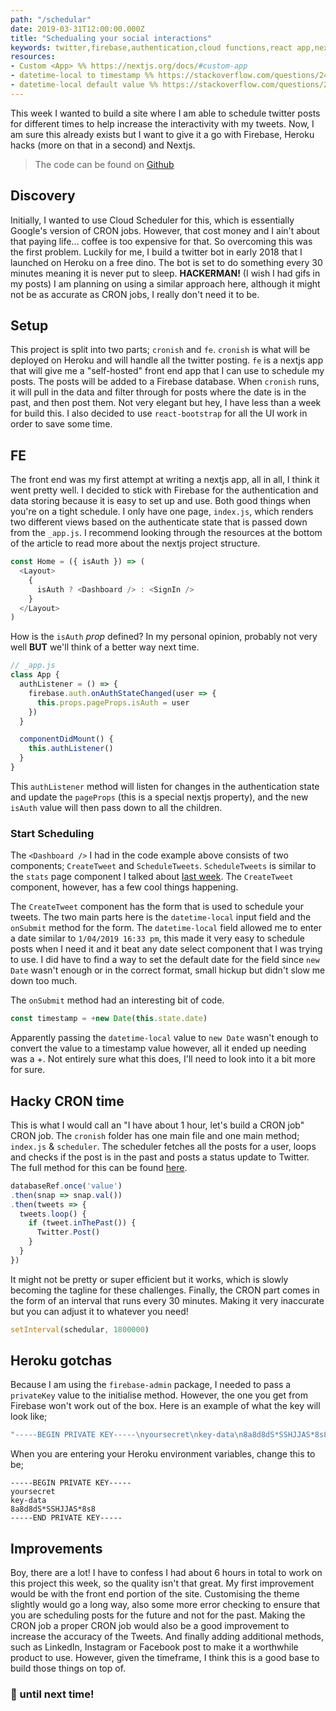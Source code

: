 ```yaml
---
path: "/schedular"
date: 2019-03-31T12:00:00.000Z
title: "Schedualing your social interactions"
keywords: twitter,firebase,authentication,cloud functions,react app,nextjs,cron
resources:
- Custom <App> %% https://nextjs.org/docs/#custom-app
- datetime-local to timestamp %% https://stackoverflow.com/questions/24691501/how-to-convert-datetime-local-to-datetime-while-storing-and-retrieving-from-data
- datetime-local default value %% https://stackoverflow.com/questions/24468518/html5-input-datetime-local-default-value-of-today-and-current-time
---
```


This week I wanted to build a site where I am able to schedule twitter posts for different times to help increase the interactivity with my tweets. Now, I am sure this already exists but I want to give it a go with Firebase, Heroku hacks (more on that in a second) and Nextjs.

> The code can be found on [Github](https://github.com/myweekinjs/post-schedular)

## Discovery

Initially, I wanted to use Cloud Scheduler for this, which is essentially Google's version of CRON jobs. However, that cost money and I ain't about that paying life... coffee is too expensive for that. So overcoming this was the first problem. Luckily for me, I build a twitter bot in early 2018 that I launched on Heroku on a free dino. The bot is set to do something every 30 minutes meaning it is never put to sleep. **HACKERMAN!** (I wish I had gifs in my posts) I am planning on using a similar approach here, although it might not be as accurate as CRON jobs, I really don't need it to be.

## Setup

This project is split into two parts; `cronish` and `fe`. `cronish` is what will be deployed on Heroku and will handle all the twitter posting. `fe` is a nextjs app that will give me a "self-hosted" front end app that I can use to schedule my posts. The posts will be added to a Firebase database. When `cronish` runs, it will pull in the data and filter through for posts where the date is in the past, and then post them. Not very elegant but hey, I have less than a week for build this. I also decided to use `react-bootstrap` for all the UI work in order to save some time.

## FE

The front end was my first attempt at writing a nextjs app, all in all, I think it went pretty well. I decided to stick with Firebase for the authentication and data storing because it is easy to set up and use. Both good things when you're on a tight schedule. I only have one page, `index.js`, which renders two different views based on the authenticate state that is passed down from the `_app.js`. I recommend looking through the resources at the bottom of the article to read more about the nextjs project structure.

```javascript
const Home = ({ isAuth }) => (
  <Layout>
    {
      isAuth ? <Dashboard /> : <SignIn />
    }
  </Layout>
)
```

How is the `isAuth` *prop* defined? In my personal opinion, probably not very well **BUT** we'll think of a better way next time.

```javascript
// _app.js
class App {
  authListener = () => {
    firebase.auth.onAuthStateChanged(user => {
      this.props.pageProps.isAuth = user
    })
  }

  componentDidMount() {
    this.authListener()
  }
}
```

This `authListener` method will listen for changes in the authentication state and update the `pageProps` (this is a special nextjs property), and the new `isAuth` value will then pass down to all the children.

### Start Scheduling

The `<Dashboard />` I had in the code example above consists of two components; `CreateTweet` and `ScheduleTweets`. `ScheduleTweets` is similar to the `stats` page component I talked about [last week](/actions-with-google). The `CreateTweet` component, however, has a few cool things happening.

The `CreateTweet` component has the form that is used to schedule your tweets. The two main parts here is the `datetime-local` input field and the `onSubmit` method for the form. The `datetime-local` field allowed me to enter a date similar to `1/04/2019 16:33 pm`, this made it very easy to schedule posts when I need it and it beat any date select component that I was trying to use. I did have to find a way to set the default date for the field since `new Date` wasn't enough or in the correct format, small hickup but didn't slow me down too much.

The `onSubmit` method had an interesting bit of code.

```javascript
const timestamp = +new Date(this.state.date)
```

Apparently passing the `datetime-local` value to `new Date` wasn't enough to convert the value to a timestamp value however, all it ended up needing was a +. Not entirely sure what this does, I'll need to look into it a bit more for sure. 

## Hacky CRON time

This is what I would call an "I have about 1 hour, let's build a CRON job" CRON job. The `cronish` folder has one main file and one main method; `index.js` & `scheduler`. The scheduler fetches all the posts for a user, loops and checks if the post is in the past and posts a status update to Twitter. The full method for this can be found [here](https://github.com/myweekinjs/post-schedular/blob/master/cronish/index.js).

```javascript
databaseRef.once('value')
.then(snap => snap.val())
.then(tweets => {
  tweets.loop() {
    if (tweet.inThePast()) {
      Twitter.Post()
    }
  }
})
```

It might not be pretty or super efficient but it works, which is slowly becoming the tagline for these challenges. Finally, the CRON part comes in the form of an interval that runs every 30 minutes. Making it very inaccurate but you can adjust it to whatever you need!

```javascript
setInterval(schedular, 1800000)
```

## Heroku gotchas

Because I am using the `firebase-admin` package, I needed to pass a `privateKey` value to the initialise method. However, the one you get from Firebase won't work out of the box. Here is an example of what the key will look like;

```javascript
"-----BEGIN PRIVATE KEY-----\nyoursecret\nkey-data\n8a8d8dS*SSHJJAS*8s8\n-----END PRIVATE KEY-----\n"
```

When you are entering your Heroku environment variables, change this to be;

```
-----BEGIN PRIVATE KEY-----
yoursecret
key-data
8a8d8dS*SSHJJAS*8s8
-----END PRIVATE KEY-----
```

## Improvements

Boy, there are a lot! I have to confess I had about 6 hours in total to work on this project this week, so the quality isn't that great. My first improvement would be with the front end portion of the site. Customising the theme slightly would go a long way, also some more error checking to ensure that you are scheduling posts for the future and not for the past. Making the CRON job a proper CRON job would also be a good improvement to increase the accuracy of the Tweets. And finally adding additional methods, such as LinkedIn, Instagram or Facebook post to make it a worthwhile product to use. However, given the timeframe, I think this is a good base to build those things on top of.

### 👋 until next time!